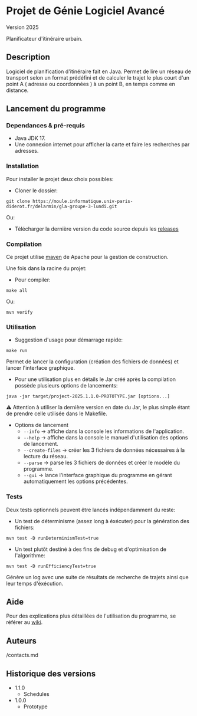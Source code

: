 # Projet de Génie Logiciel Avancé

Version 2025

Planificateur d'itinéraire urbain.  

## Description

Logiciel de planification d'itinéraire fait en Java. Permet de lire un réseau de transport selon un format prédéfini et de calculer le trajet le plus court d'un point A ( adresse ou coordonnées ) à un point B, en temps comme en distance.

## Lancement du programme

### Dependances & pré-requis

* Java JDK 17. 
* Une connexion internet pour afficher la carte et faire les recherches par adresses.  

### Installation

Pour installer le projet deux choix possibles:  

* Cloner le dossier:
```
git clone https://moule.informatique.univ-paris-diderot.fr/delarmin/gla-groupe-3-lundi.git
```

Ou:  

* Télécharger la dernière version du code source depuis les [releases](https://moule.informatique.univ-paris-diderot.fr/delarmin/gla-groupe-3-lundi/-/releases)

### Compilation

Ce projet utilise [maven](https://maven.apache.org/) de Apache pour la gestion de construction.

Une fois dans la racine du projet:  

* Pour compiler:
```
make all
```
Ou:  
```
mvn verify
```

### Utilisation

* Suggestion d'usage pour démarrage rapide:

```
make run
```
Permet de lancer la configuration (création des fichiers de données) et lancer l'interface graphique.  

* Pour une utilisation plus en détails le Jar créé après la compilation possède plusieurs options de lancements:

```
java -jar target/project-2025.1.1.0-PROTOTYPE.jar [options...]
```
:warning: Attention à utiliser la dernière version en date du Jar, le plus simple étant de prendre celle utilisée dans le Makefile.

* Options de lancement
    * `--info` -> affiche dans la console les informations de l'application.
    * `--help` -> affiche dans la console le manuel d'utilisation des options de lancement.
    * `--create-files` -> créer les 3 fichiers de données nécessaires à la lecture du réseau.  
    * `--parse` -> parse les 3 fichiers de données et créer le modèle du programme.
    * `--gui` -> lance l'interface graphique du programme en gérant automatiquement les options précédentes.

### Tests

Deux tests optionnels peuvent être lancés indépendamment du reste:

* Un test de déterminisme (assez long à éxécuter) pour la génération des fichiers:
```
mvn test -D runDeterminismTest=true
```

* Un test plutôt destiné à des fins de debug et d'optimisation de l'algorithme:
```
mvn test -D runEfficiencyTest=true
```
Génère un log avec une suite de résultats de recherche de trajets ainsi que leur temps d'éxécution.

## Aide

Pour des explications plus détaillées de l'utilisation du programme, se référer au [wiki](https://moule.informatique.univ-paris-diderot.fr/delarmin/gla-groupe-3-lundi/-/wikis/home). 

## Auteurs

/contacts.md


## Historique des versions

* 1.1.0
    * Schedules
* 1.0.0
    * Prototype

